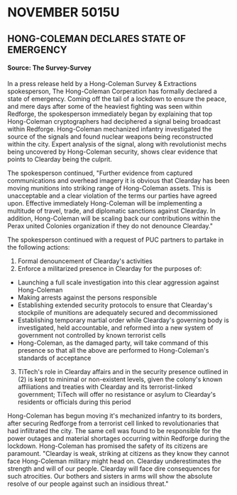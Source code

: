 # NOVEMBER 5015U
## HONG-COLEMAN DECLARES STATE OF EMERGENCY
#### Source: The Survey-Survey

In a press release held by a Hong-Coleman Survey & Extractions spokesperson, The Hong-Coleman Corperation has formally declared a state of emergency. Coming off the tail of a lockdown to ensure the peace, and mere days after some of the heaviest fighting was seen within Redforge, the spokesperson immediately began by explaining that top Hong-Coleman cryptographers had deciphered a signal being broadcast within Redforge. Hong-Coleman mechanized infantry investigated the source of the signals and found nuclear weapons being reconstructed within the city. Expert analysis of the signal, along with revolutionist mechs being uncovered by Hong-Coleman security, shows clear evidence that points to Clearday being the culprit.

The spokesperson continued, "Further evidence from captured communications and overhead imagery it is obvious that Clearday has been moving munitions into striking range of Hong-Coleman assets. This is unacceptable and a clear violation of the terms our parties have agreed upon. Effective immediately Hong-Coleman will be implementing a multitude of travel, trade, and diplomatic sanctions against Clearday. In addition, Hong-Coleman will be scaling back our contributions within the Perax united Colonies organization if they do not denounce Clearday."

The spokesperson continued with a request of PUC partners to partake in the following actions:
1) Formal denouncement of Clearday's activities
2) Enforce a militarized presence in Clearday for the purposes of:
- Launching a full scale investigation into this clear aggression against Hong-Coleman
- Making arrests against the persons responsible
- Establishing extended security protocols to ensure that Clearday's stockpile of munitions are adequately secured and decommissioned
- Establishing temporary martial order while Clearday's governing body is investigated, held accountable, and reformed into a new system of government not controlled by known terrorist cells
- Hong-Coleman, as the damaged party, will take command of this presence so that all the above are performed to Hong-Coleman's standards of acceptance
3) TiTech's role in Clearday affairs and in the security presence outlined in (2) is kept to minimal or non-existent levels, given the colony's known affiliations and treaties with Clearday and its terrorist-linked government; TiTech will offer no resistance or asylum to Clearday's residents or officials during this period

Hong-Coleman has begun moving it's mechanized infantry to its borders, after securing Redforge from a terrorist cell linked to revolutionaries that had infiltrated the city. The same cell was found to be responsible for the power outages and material shortages occurring within Redforge during the lockdown. Hong-Coleman has promised the safety of its citizens are paramount. "Clearday is weak, striking at citizens as they know they cannot face Hong-Coleman military might head on. Clearday underestimates the strength and will of our people. Clearday will face dire consequences for such atrocities. Our bothers and sisters in arms will show the absolute resolve of our people against such an insidious threat."